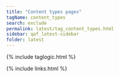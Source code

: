 ```yaml
---
title: "Content types pages"
tagName: content_types
search: exclude
permalink: latest/tag_content_types.html
sidebar: qaf_latest-sidebar
folder: latest
---
```

{% include taglogic.html %}

{% include links.html %}
